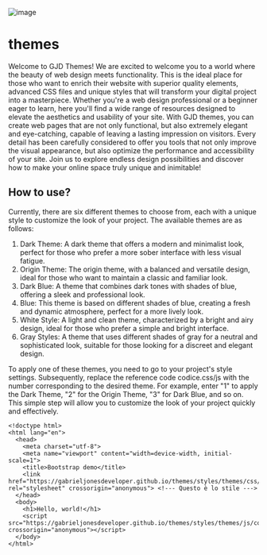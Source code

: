 ![image](https://github.com/user-attachments/assets/aaeb0acd-7a9a-4f11-be93-7bf73e74ef6f)
# themes

Welcome to GJD Themes! We are excited to welcome you to a world where the beauty of web design meets functionality. This is the ideal place for those who want to enrich their website with superior quality elements, advanced CSS files and unique styles that will transform your digital project into a masterpiece. Whether you're a web design professional or a beginner eager to learn, here you'll find a wide range of resources designed to elevate the aesthetics and usability of your site. With GJD themes, you can create web pages that are not only functional, but also extremely elegant and eye-catching, capable of leaving a lasting impression on visitors. Every detail has been carefully considered to offer you tools that not only improve the visual appearance, but also optimize the performance and accessibility of your site. Join us to explore endless design possibilities and discover how to make your online space truly unique and inimitable!

## How to use?

Currently, there are six different themes to choose from, each with a unique style to customize the look of your project. The available themes are as follows:

1. Dark Theme: A dark theme that offers a modern and minimalist look, perfect for those who prefer a more sober interface with less visual fatigue.
2. Origin Theme: The origin theme, with a balanced and versatile design, ideal for those who want to maintain a classic and familiar look.
3. Dark Blue: A theme that combines dark tones with shades of blue, offering a sleek and professional look.
4. Blue: This theme is based on different shades of blue, creating a fresh and dynamic atmosphere, perfect for a more lively look.
5. White Style: A light and clean theme, characterized by a bright and airy design, ideal for those who prefer a simple and bright interface.
6. Gray Styles: A theme that uses different shades of gray for a neutral and sophisticated look, suitable for those looking for a discreet and elegant design.

To apply one of these themes, you need to go to your project's style settings. Subsequently, replace the reference code codice.css/js with the number corresponding to the desired theme. For example, enter "1" to apply the
Dark Theme, "2" for the Origin Theme, "3" for Dark Blue, and so on. This simple step will allow you to customize the look of your project quickly and effectively.

```
<!doctype html>
<html lang="en">
  <head>
    <meta charset="utf-8">
    <meta name="viewport" content="width=device-width, initial-scale=1">
    <title>Bootstrap demo</title>
    <link href="https://gabrieljonesdeveloper.github.io/themes/styles/themes/css/codice.css" rel="stylesheet" crossorigin="anonymous"> <!--- Questo è lo stile --->
  </head>
  <body>
    <h1>Hello, world!</h1>
    <script src="https://gabrieljonesdeveloper.github.io/themes/styles/themes/js/codice.js" crossorigin="anonymous"></script>
  </body>
</html>
```
